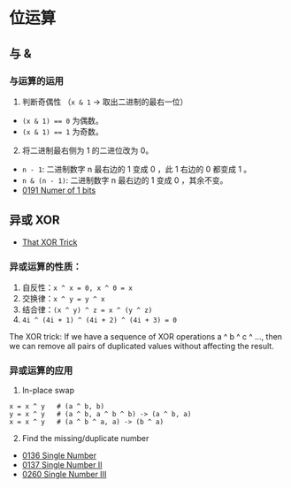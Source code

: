# 位运算

## 与 &

### 与运算的运用

1. 判断奇偶性 （`x & 1` -> 取出二进制的最右一位）
- `(x & 1) == 0` 为偶数。
- `(x & 1) == 1` 为奇数。

2. 将二进制最右侧为 1 的二进位改为 0。
- `n - 1`: 二进制数字 n 最右边的 1 变成 0 ，此 1 右边的 0 都变成 1 。
- `n & (n - 1)`: 二进制数字 n 最右边的 1 变成 0 ，其余不变。
- [0191 Numer of 1 bits](https://leetcode.com/problems/number-of-1-bits/)


## 异或 XOR 

- [That XOR Trick](https://florian.github.io/xor-trick/)

### 异或运算的性质：
1. 自反性：`x ^ x = 0, x ^ 0 = x`
2. 交换律：`x ^ y = y ^ x`
3. 结合律：`(x ^ y) ^ z = x ^ (y ^ z)` 
4. `4i ^ (4i + 1) ^ (4i + 2) ^ (4i + 3) = 0`

The XOR trick: If we have a sequence of XOR operations a ^ b ^ c ^ ..., then we can remove all pairs of duplicated values without affecting the result.

### 异或运算的应用

1. In-place swap
```
x = x ^ y   # (a ^ b, b)
y = x ^ y   # (a ^ b, a ^ b ^ b) -> (a ^ b, a)
x = x ^ y   # (a ^ b ^ a, a) -> (b ^ a)
```

2. Find the missing/duplicate number
- [0136 Single Number](https://leetcode.com/problems/single-number/)
- [0137 Single Number II](https://leetcode.com/problems/single-number-ii/)
- [0260 Single Number III](https://leetcode.com/problems/single-number-iii/)